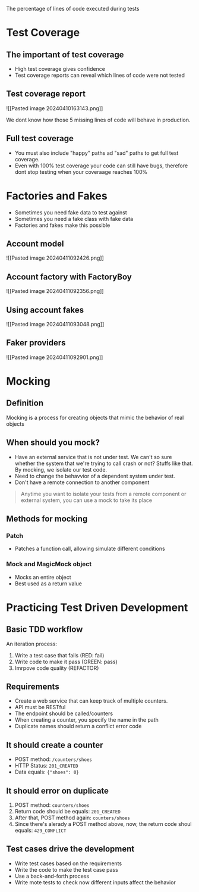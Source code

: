 The percentage of lines of code executed during tests
# Test Coverage
## The important of test coverage
- High test coverage gives confidence
- Test coverage reports can reveal which lines of code were not tested 
## Test coverage report 
![[Pasted image 20240410163143.png]]

We dont know how those 5 missing lines of code will behave in production. 

## Full test coverage
- You must also include "happy" paths ad "sad" paths to get full test coverage. 
- Even with 100% test coverage your code can still have bugs, therefore dont stop testing when your coveraage reaches 100%  

# Factories and Fakes 
- Sometimes you need fake data to test against 
- Sometimes you need a fake class with fake data 
- Factories and fakes make this possible 
## Account model 

![[Pasted image 20240411092426.png]]
## Account factory with FactoryBoy

![[Pasted image 20240411092356.png]]

## Using account fakes 

![[Pasted image 20240411093048.png]]

## Faker providers

![[Pasted image 20240411092901.png]]

# Mocking 

## Definition

Mocking is a process for creating objects that mimic the behavior of real objects 

## When should you mock? 
- Have an external service that is not under test. We can't so sure whether the system that we're trying to call crash or not? Stuffs like that. By mocking, we isolate our test code. 
- Need to change the behavvior of a dependent system under test. 
- Don't have a remote connection to another component 

> Anytime you want to isolate your tests from a remote component or external system, you can use a mock to take its place 

## Methods for mocking

### Patch
- Patches a function call, allowing simulate different conditions 

### Mock and MagicMock object
- Mocks an entire object 
- Best used as a return value 

# Practicing Test Driven Development 

## Basic TDD workflow 
An iteration process:
1. Write a test case that fails (RED: fail)
2. Write code to make it pass (GREEN: pass)
3. Imrpove code quality (REFACTOR)

## Requirements
- Create a web service that can keep track of multiple counters. 
- API must be RESTful 
- The endpoint should be called/counters 
- When creating a counter, you specify the name in the path 
- Duplicate names should return a conflict error code

## It should create a counter 
- POST method: `/counters/shoes`
- HTTP Status: `201_CREATED`
- Data equals: `{"shoes": 0}`

## It should error on duplicate 
1. POST method: `counters/shoes`
2. Return code should be equals: `201_CREATED`
3. After that, POST method again: `counters/shoes`
4. Since there's alerady a POST method above, now, the return code shoul equals: `429_CONFLICT`

## Test cases drive the development 
- Write test cases based on the requirements
- Write the code to make the test case pass 
- Use a back-and-forth process 
- Write mote tests to check now different inputs affect the behavior 